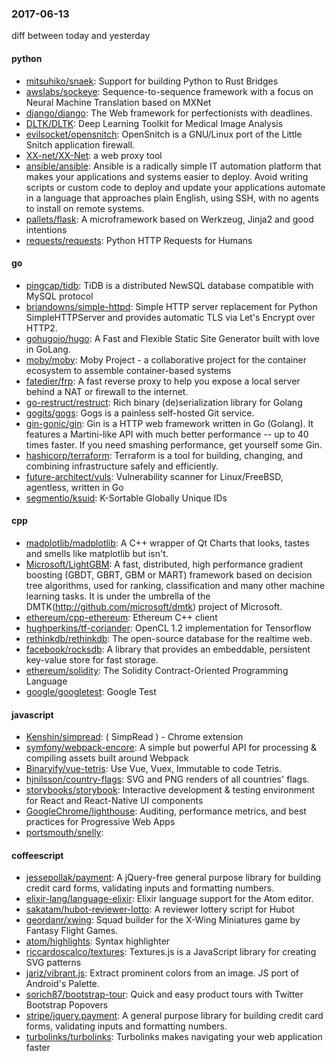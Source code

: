 ### 2017-06-13
diff between today and yesterday

#### python
* [mitsuhiko/snaek](https://github.com/mitsuhiko/snaek): Support for building Python to Rust Bridges
* [awslabs/sockeye](https://github.com/awslabs/sockeye): Sequence-to-sequence framework with a focus on Neural Machine Translation based on MXNet
* [django/django](https://github.com/django/django): The Web framework for perfectionists with deadlines.
* [DLTK/DLTK](https://github.com/DLTK/DLTK): Deep Learning Toolkit for Medical Image Analysis
* [evilsocket/opensnitch](https://github.com/evilsocket/opensnitch): OpenSnitch is a GNU/Linux port of the Little Snitch application firewall.
* [XX-net/XX-Net](https://github.com/XX-net/XX-Net): a web proxy tool
* [ansible/ansible](https://github.com/ansible/ansible): Ansible is a radically simple IT automation platform that makes your applications and systems easier to deploy. Avoid writing scripts or custom code to deploy and update your applications automate in a language that approaches plain English, using SSH, with no agents to install on remote systems.
* [pallets/flask](https://github.com/pallets/flask): A microframework based on Werkzeug, Jinja2 and good intentions
* [requests/requests](https://github.com/requests/requests): Python HTTP Requests for Humans 

#### go
* [pingcap/tidb](https://github.com/pingcap/tidb): TiDB is a distributed NewSQL database compatible with MySQL protocol
* [briandowns/simple-httpd](https://github.com/briandowns/simple-httpd): Simple HTTP server replacement for Python SimpleHTTPServer and provides automatic TLS via Let's Encrypt over HTTP2.
* [gohugoio/hugo](https://github.com/gohugoio/hugo): A Fast and Flexible Static Site Generator built with love in GoLang.
* [moby/moby](https://github.com/moby/moby): Moby Project - a collaborative project for the container ecosystem to assemble container-based systems
* [fatedier/frp](https://github.com/fatedier/frp): A fast reverse proxy to help you expose a local server behind a NAT or firewall to the internet.
* [go-restruct/restruct](https://github.com/go-restruct/restruct): Rich binary (de)serialization library for Golang
* [gogits/gogs](https://github.com/gogits/gogs): Gogs is a painless self-hosted Git service.
* [gin-gonic/gin](https://github.com/gin-gonic/gin): Gin is a HTTP web framework written in Go (Golang). It features a Martini-like API with much better performance -- up to 40 times faster. If you need smashing performance, get yourself some Gin.
* [hashicorp/terraform](https://github.com/hashicorp/terraform): Terraform is a tool for building, changing, and combining infrastructure safely and efficiently.
* [future-architect/vuls](https://github.com/future-architect/vuls): Vulnerability scanner for Linux/FreeBSD, agentless, written in Go
* [segmentio/ksuid](https://github.com/segmentio/ksuid): K-Sortable Globally Unique IDs

#### cpp
* [madplotlib/madplotlib](https://github.com/madplotlib/madplotlib): A C++ wrapper of Qt Charts that looks, tastes and smells like matplotlib but isn't.
* [Microsoft/LightGBM](https://github.com/Microsoft/LightGBM): A fast, distributed, high performance gradient boosting (GBDT, GBRT, GBM or MART) framework based on decision tree algorithms, used for ranking, classification and many other machine learning tasks. It is under the umbrella of the DMTK(http://github.com/microsoft/dmtk) project of Microsoft.
* [ethereum/cpp-ethereum](https://github.com/ethereum/cpp-ethereum): Ethereum C++ client
* [hughperkins/tf-coriander](https://github.com/hughperkins/tf-coriander): OpenCL 1.2 implementation for Tensorflow
* [rethinkdb/rethinkdb](https://github.com/rethinkdb/rethinkdb): The open-source database for the realtime web.
* [facebook/rocksdb](https://github.com/facebook/rocksdb): A library that provides an embeddable, persistent key-value store for fast storage.
* [ethereum/solidity](https://github.com/ethereum/solidity): The Solidity Contract-Oriented Programming Language
* [google/googletest](https://github.com/google/googletest): Google Test

#### javascript
* [Kenshin/simpread](https://github.com/Kenshin/simpread):  ( SimpRead ) -  Chrome extension
* [symfony/webpack-encore](https://github.com/symfony/webpack-encore): A simple but powerful API for processing & compiling assets built around Webpack
* [Binaryify/vue-tetris](https://github.com/Binaryify/vue-tetris): Use Vue, Vuex, Immutable to code Tetris.
* [hjnilsson/country-flags](https://github.com/hjnilsson/country-flags): SVG and PNG renders of all countries' flags.
* [storybooks/storybook](https://github.com/storybooks/storybook):  Interactive development & testing environment for React and React-Native UI components
* [GoogleChrome/lighthouse](https://github.com/GoogleChrome/lighthouse): Auditing, performance metrics, and best practices for Progressive Web Apps
* [portsmouth/snelly](https://github.com/portsmouth/snelly): 

#### coffeescript
* [jessepollak/payment](https://github.com/jessepollak/payment):  A jQuery-free general purpose library for building credit card forms, validating inputs and formatting numbers.
* [elixir-lang/language-elixir](https://github.com/elixir-lang/language-elixir): Elixir language support for the Atom editor.
* [sakatam/hubot-reviewer-lotto](https://github.com/sakatam/hubot-reviewer-lotto): A reviewer lottery script for Hubot
* [geordanr/xwing](https://github.com/geordanr/xwing): Squad builder for the X-Wing Miniatures game by Fantasy Flight Games.
* [atom/highlights](https://github.com/atom/highlights): Syntax highlighter
* [riccardoscalco/textures](https://github.com/riccardoscalco/textures): Textures.js is a JavaScript library for creating SVG patterns
* [jariz/vibrant.js](https://github.com/jariz/vibrant.js): Extract prominent colors from an image. JS port of Android's Palette.
* [sorich87/bootstrap-tour](https://github.com/sorich87/bootstrap-tour): Quick and easy product tours with Twitter Bootstrap Popovers
* [stripe/jquery.payment](https://github.com/stripe/jquery.payment): A general purpose library for building credit card forms, validating inputs and formatting numbers.
* [turbolinks/turbolinks](https://github.com/turbolinks/turbolinks): Turbolinks makes navigating your web application faster
